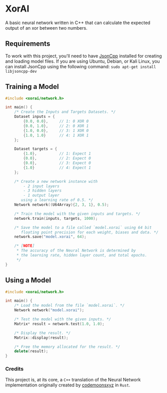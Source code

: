 # XorAI
A basic neural network written in C++ that can calculate the expected output of an xor between two numbers.

## Requirements
To work with this project, you'll need to have [JsonCpp](https://github.com/open-source-parsers/jsoncpp) installed for creating and loading model files.
If you are using Ubuntu, Debian, or Kali Linux, you can install JsonCpp using the following command: `sudo apt-get install libjsoncpp-dev`

## Training a Model
``` C++
#include <xorai/network.h>

int main() {
    /* Create the Inputs and Targets Datasets. */
    Dataset inputs = {
        {0.0, 0.0},     // 1: 0 XOR 0
        {0.0, 1.0},     // 2: 0 XOR 1
        {1.0, 0.0},     // 3: 1 XOR 0
        {1.0, 1.0}      // 4: 1 XOR 1
    };

    Dataset targets = {
        {1.0},          // 1: Expect 1
        {0.0},          // 2: Expect 0
        {0.0},          // 3: Expect 0
        {1.0}           // 4: Expect 1
    };

    /* Create a new network instance with 
        - 2 input layers 
        - 3 hidden layers 
        - 1 output layer
       using a learning rate of 0.5. */
    Network network((U64Array){2, 3, 1}, 0.5);

    /* Train the model with the given inputs and targets. */
    network.train(inputs, targets, 1000);

    /* Save the model to a file called `model.xorai` using 64 bit 
       floating point precision for each weight, biases and data. */
    network.save("model.xorai", 64);

    /* [NOTE]
     * The accuracy of the Neural Network is determined by 
     * the learning rate, hidden layer count, and total epochs.
     */
}
```

## Using a Model
``` C++
#include <xorai/network.h>

int main() {
    /* Load the model from the file `model.xorai`. */
    Network network("model.xorai");

    /* Test the model with the given inputs. */
    Matrix* result = network.test(1.0, 1.0);

    /* Display the result. */
    Matrix::display(result);

    /* Free the memory allocated for the result. */
    delete(result);
}
```

### Credits
This project is, at its core, a `C++` translation of the Neural Network implementation originally created by [codemoonsxyz](https://github.com/codemoonsxyz/neural-net-rs) in `Rust`.
